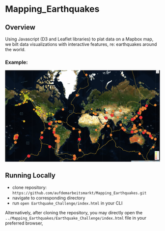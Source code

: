# Mapping_Earthquakes

## Overview
Using Javascript (D3 and Leaflet libraries) to plat data on a Mapbox map, we bilt data visualizations with interactive features, re: earthquakes around the world. 

### Example: 

![example_screenshot.png](example_screenshot.png)

## Running Locally

* clone repository: `https://github.com/aufdemarbeitsmarkt/Mapping_Earthquakes.git` 
* navigate to corresponding directory 
* run `open Earthquake_Challenge/index.html` in your CLI

Alternatively, after cloning the repository, you may directly open the `../Mapping_Earthquakes/Earthquake_Challenge/index.html` file in your preferred browser, 


